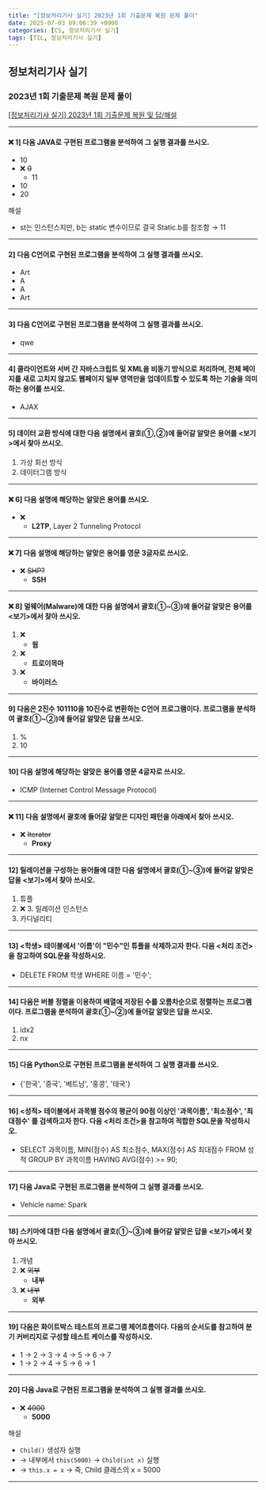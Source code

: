 ```yaml
---
title: "[정보처리기사 실기] 2023년 1회 기출문제 복원 문제 풀이"
date: 2025-07-03 09:06:39 +0900
categories: [CS, 정보처리기사 실기]
tags: [TIL, 정보처리기사 실기]
---
```

## 정보처리기사 실기
### 2023년 1회 기출문제 복원 문제 풀이

[[정보처리기사 실기] 2023년 1회 기출문제 복원 및 답/해설](https://sssinga.tistory.com/entry/%EC%A0%95%EB%B3%B4%EC%B2%98%EB%A6%AC%EA%B8%B0%EC%82%AC-%EC%8B%A4%EA%B8%B0-2023%EB%85%84-1%ED%9A%8C-%EA%B8%B0%EC%B6%9C%EB%AC%B8%EC%A0%9C-%EB%B3%B5%EC%9B%90-%EB%B0%8F-%EB%8B%B5%ED%95%B4%EC%84%A4)

---

#### ❌ 1] 다음 JAVA로 구현된 프로그램을 분석하여 그 실행 결과를 쓰시오.
- 10
- ❌ ~~0~~
  - 11
- 10
- 20

해설

- st는 인스턴스지만, b는 static 변수이므로 결국 Static.b를 참조함 → 11

---

#### 2] 다음 C언어로 구현된 프로그램을 분석하여 그 실행 결과를 쓰시오.

- Art
- A
- A
- Art

---

#### 3] 다음 C언어로 구현된 프로그램을 분석하여 그 실행 결과를 쓰시오.

- qwe

---

#### 4] 클라이언트와 서버 간 자바스크립트 및 XML을 비동기 방식으로 처리하며, 전체 페이지를 새로 고치지 않고도 웹페이지 일부 영역만을 업데이트할 수 있도록 하는 기술을 의미하는 용어를 쓰시오.

- AJAX

---

#### 5] 데이터 교환 방식에 대한 다음 설명에서 괄호(①,②)에 들어갈 알맞은 용어를 <보기>에서 찾아 쓰시오.

1. 가상 회선 방식
2. 데이터그램 방식

---

#### ❌ 6] 다음 설명에 해당하는 알맞은 용어를 쓰시오.

- ❌
  - **L2TP**, Layer 2 Tunneling Protocol

---

#### ❌ 7] 다음 설명에 해당하는 알맞은 용어를 영문 3글자로 쓰시오.

- ❌ ~~SHP?~~
  - **SSH**

---

#### ❌ 8] 멀웨어(Malware)에 대한 다음 설명에서 괄호(①~③)에 들어갈 알맞은 용어를 <보기>에서 찾아 쓰시오.

1. ❌
   - **웜**
2. ❌
   - **트로이목마**
3. ❌
   - **바이러스**

---

#### 9] 다음은 2진수 101110을 10진수로 변환하는 C언어 프로그램이다. 프로그램을 분석하여 괄호(①~②)에 들어갈 알맞은 답을 쓰시오.

1. %
2. 10

---

#### 10] 다음 설명에 해당하는 알맞은 용어를 영문 4글자로 쓰시오.

- ICMP (Internet Control Message Protocol)

---

#### ❌ 11] 다음 설명에서 괄호에 들어갈 알맞은 디자인 패턴을 아래에서 찾아 쓰시오.

- ❌ ~~Iterator~~
  - **Proxy**

---

#### 12] 릴레이션을 구성하는 용어들에 대한 다음 설명에서 괄호(①~③)에 들어갈 알맞은 답을 <보기>에서 찾아 쓰시오.

1. 튜플
2. ❌
   3. 릴레이션 인스턴스
3. 카디널리티

---

#### 13] <학생> 테이블에서 '이름'이 "민수"인 튜플을 삭제하고자 한다. 다음 <처리 조건>을 참고하여 SQL문을 작성하시오.

- DELETE FROM 학생 WHERE 이름 = '민수';

---

#### 14] 다음은 버블 정렬을 이용하여 배열에 저장된 수를 오름차순으로 정렬하는 프로그램이다. 프로그램을 분석하여 괄호(①~②)에 들어갈 알맞은 답을 쓰시오.

1. idx2
2. nx

---

#### 15] 다음 Python으로 구현된 프로그램을 분석하여 그 실행 결과를 쓰시오.

- {'한국', '중국', '베트남', '홍콩', '태국'}

---

#### 16] <성적> 테이블에서 과목별 점수의 평균이 90점 이상인 '과목이름', '최소점수', '최대점수' 를 검색하고자 한다. 다음 <처리 조건>을 참고하여 적합한 SQL문을 작성하시오.

- SELECT 과목이름, MIN(점수) AS 최소점수, MAX(점수) AS 최대점수 FROM 성적 GROUP BY 과목이름 HAVING AVG(점수) >= 90;

---

#### 17] 다음 Java로 구현된 프로그램을 분석하여 그 실행 결과를 쓰시오.

- Vehicle name: Spark

---

#### 18] 스키마에 대한 다음 설명에서 괄호(①~③)에 들어갈 알맞은 답을 <보기>에서 찾아 쓰시오.

1. 개념
2. ❌ ~~외부~~
   - **내부**
3. ❌ ~~내부~~
   - **외부**

---

#### 19] 다음은 화이트박스 테스트의 프로그램 제어흐름이다. 다음의 순서도를 참고하여 분기 커버리지로 구성할 테스트 케이스를 작성하시오.

- 1 -> 2 -> 3 -> 4 -> 5 -> 6 -> 7
- 1 -> 2 -> 4 -> 5 -> 6 -> 1
---

#### 20] 다음 Java로 구현된 프로그램을 분석하여 그 실행 결과를 쓰시오.

- ❌ ~~4000~~
  - **5000**

해설
- `Child()` 생성자 실행 
- → 내부에서 `this(5000)` → `Child(int x)` 실행  
- → `this.x = x` → 즉, Child 클래스의 x = 5000

---
 
